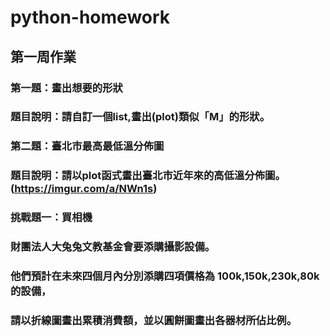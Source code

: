 # python-homework
## 第一周作業
### 第一題：畫出想要的形狀
### 題目說明：請自訂一個list,畫出(plot)類似「M」的形狀。

### 第二題：臺北市最高最低溫分佈圖
### 題目說明：請以plot函式畫出臺北市近年來的高低溫分佈圖。(https://imgur.com/a/NWn1s)

### 挑戰題一：買相機
### 財團法人大兔兔文教基金會要添購攝影設備。
### 他們預計在未來四個月內分別添購四項價格為 100k,150k,230k,80k的設備，
### 請以折線圖畫出累積消費額，並以圓餅圖畫出各器材所佔比例。
